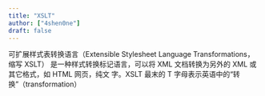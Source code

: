 ```yaml
---
title: "XSLT"
author: ["4shen0ne"]
draft: false
---
```


可扩展样式表转换语言（Extensible Stylesheet Language Transformations，缩写 XSLT）
是一种样式转换标记语言，可以将 XML 文档转换为另外的 XML 或其它格式，如 HTML 网页，纯文
字。XSLT 最末的 T 字母表示英语中的“转换”（transformation）
